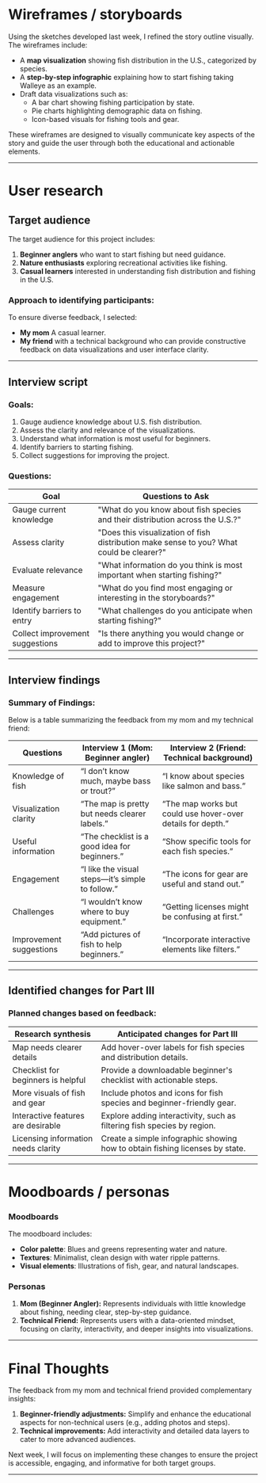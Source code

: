 # Wireframes / storyboards
Using the sketches developed last week, I refined the story outline visually. The wireframes include:

- A **map visualization** showing fish distribution in the U.S., categorized by species.
- A **step-by-step infographic** explaining how to start fishing taking Walleye as an example.
- Draft data visualizations such as:
  - A bar chart showing fishing participation by state.
  - Pie charts highlighting demographic data on fishing.
  - Icon-based visuals for fishing tools and gear.

These wireframes are designed to visually communicate key aspects of the story and guide the user through both the educational and actionable elements.

---

# User research 

## Target audience
The target audience for this project includes:
1. **Beginner anglers** who want to start fishing but need guidance.
2. **Nature enthusiasts** exploring recreational activities like fishing.
3. **Casual learners** interested in understanding fish distribution and fishing in the U.S.

### Approach to identifying participants:
To ensure diverse feedback, I selected:
- **My mom** A casual learner.
- **My friend** with a technical background who can provide constructive feedback on data visualizations and user interface clarity.

---

## Interview script

### Goals:
1. Gauge audience knowledge about U.S. fish distribution.
2. Assess the clarity and relevance of the visualizations.
3. Understand what information is most useful for beginners.
4. Identify barriers to starting fishing.
5. Collect suggestions for improving the project.

### Questions:

| Goal                             | Questions to Ask                                                                       |
|----------------------------------|----------------------------------------------------------------------------------------|
| Gauge current knowledge          | "What do you know about fish species and their distribution across the U.S.?"         |
| Assess clarity                   | "Does this visualization of fish distribution make sense to you? What could be clearer?"|
| Evaluate relevance               | "What information do you think is most important when starting fishing?"              |
| Measure engagement               | "What do you find most engaging or interesting in the storyboards?"                   |
| Identify barriers to entry       | "What challenges do you anticipate when starting fishing?"                            |
| Collect improvement suggestions  | "Is there anything you would change or add to improve this project?"                  |

---

## Interview findings

### Summary of Findings:
Below is a table summarizing the feedback from my mom and my technical friend:

| Questions               | Interview 1 (Mom: Beginner angler)          | Interview 2 (Friend: Technical background)       |
|-------------------------|----------------------------------------------|-------------------------------------------------|
| Knowledge of fish       | “I don’t know much, maybe bass or trout?”    | “I know about species like salmon and bass.”   |
| Visualization clarity   | “The map is pretty but needs clearer labels.”| “The map works but could use hover-over details for depth.” |
| Useful information      | “The checklist is a good idea for beginners.”| “Show specific tools for each fish species.”   |
| Engagement              | “I like the visual steps—it’s simple to follow.” | “The icons for gear are useful and stand out.” |
| Challenges              | “I wouldn’t know where to buy equipment.”    | “Getting licenses might be confusing at first.”|
| Improvement suggestions | “Add pictures of fish to help beginners.”    | “Incorporate interactive elements like filters.”|

---

## Identified changes for Part III

### Planned changes based on feedback:

| Research synthesis                       | Anticipated changes for Part III                                                |
|------------------------------------------|---------------------------------------------------------------------------------|
| Map needs clearer details                | Add hover-over labels for fish species and distribution details.                |
| Checklist for beginners is helpful       | Provide a downloadable beginner's checklist with actionable steps.              |
| More visuals of fish and gear            | Include photos and icons for fish species and beginner-friendly gear.           |
| Interactive features are desirable       | Explore adding interactivity, such as filtering fish species by region.         |
| Licensing information needs clarity      | Create a simple infographic showing how to obtain fishing licenses by state.    |

---

# Moodboards / personas

### Moodboards
The moodboard includes:
- **Color palette**: Blues and greens representing water and nature.
- **Textures**: Minimalist, clean design with water ripple patterns.
- **Visual elements**: Illustrations of fish, gear, and natural landscapes.

### Personas
1. **Mom (Beginner Angler):** Represents individuals with little knowledge about fishing, needing clear, step-by-step guidance.
2. **Technical Friend:** Represents users with a data-oriented mindset, focusing on clarity, interactivity, and deeper insights into visualizations.

---

# Final Thoughts

The feedback from my mom and technical friend provided complementary insights:
1. **Beginner-friendly adjustments:** Simplify and enhance the educational aspects for non-technical users (e.g., adding photos and steps).
2. **Technical improvements:** Add interactivity and detailed data layers to cater to more advanced audiences.

Next week, I will focus on implementing these changes to ensure the project is accessible, engaging, and informative for both target groups.

---
